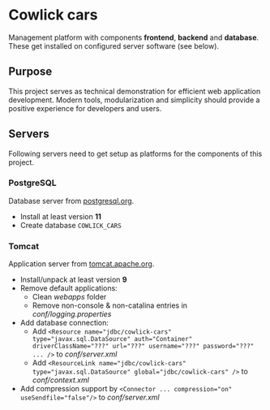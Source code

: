 # Cowlick cars
Management platform with components **frontend**, **backend** and **database**. These get installed on configured server software (see below).

## Purpose
This project serves as technical demonstration for efficient web application development. Modern tools, modularization and simplicity should provide a positive experience for developers and users.

## Servers
Following servers need to get setup as platforms for the components of this project.

### PostgreSQL
Database server from [postgresql.org](https://www.postgresql.org/).
* Install at least version **11**
* Create database `COWLICK_CARS`

### Tomcat
Application server from [tomcat.apache.org](http://tomcat.apache.org/).
* Install/unpack at least version **9**
* Remove default applications:
	* Clean _webapps_ folder
	* Remove non-console & non-catalina entries in _conf/logging.properties_
* Add database connection:
	* Add `<Resource name="jdbc/cowlick-cars" type="javax.sql.DataSource" auth="Container" driverClassName="???" url="???" username="???" password="???" ... />` to _conf/server.xml_
	* Add `<ResourceLink name="jdbc/cowlick-cars" type="javax.sql.DataSource" global="jdbc/cowlick-cars" />` to _conf/context.xml_
* Add compression support by `<Connector ... compression="on" useSendfile="false"/>` to _conf/server.xml_